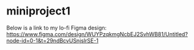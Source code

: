 # miniproject1



Below is a link to my lo-fi Figma design:
https://www.figma.com/design/WUYPzqkmgNcbEJ2SvhWB81/Untitled?node-id=0-1&t=29ndBcvUSnjslrSE-1
